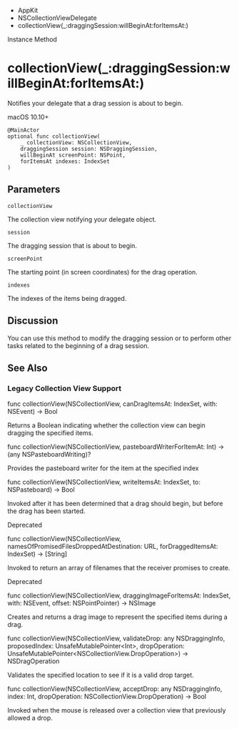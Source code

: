 

- AppKit
- NSCollectionViewDelegate
-  collectionView(\_:draggingSession:willBeginAt:forItemsAt:) 

Instance Method

# collectionView(\_:draggingSession:willBeginAt:forItemsAt:)

Notifies your delegate that a drag session is about to begin.

macOS 10.10+

``` source
@MainActor
optional func collectionView(
    _ collectionView: NSCollectionView,
    draggingSession session: NSDraggingSession,
    willBeginAt screenPoint: NSPoint,
    forItemsAt indexes: IndexSet
)
```

## Parameters 

`collectionView`  

The collection view notifying your delegate object.

`session`  

The dragging session that is about to begin.

`screenPoint`  

The starting point (in screen coordinates) for the drag operation.

`indexes`  

The indexes of the items being dragged.

## Discussion

You can use this method to modify the dragging session or to perform other tasks related to the beginning of a drag session.

## See Also

### Legacy Collection View Support

func collectionView(NSCollectionView, canDragItemsAt: IndexSet, with: NSEvent) -> Bool

Returns a Boolean indicating whether the collection view can begin dragging the specified items.

func collectionView(NSCollectionView, pasteboardWriterForItemAt: Int) -> (any NSPasteboardWriting)?

Provides the pasteboard writer for the item at the specified index

func collectionView(NSCollectionView, writeItemsAt: IndexSet, to: NSPasteboard) -> Bool

Invoked after it has been determined that a drag should begin, but before the drag has been started.

Deprecated

func collectionView(NSCollectionView, namesOfPromisedFilesDroppedAtDestination: URL, forDraggedItemsAt: IndexSet) -> [String]

Invoked to return an array of filenames that the receiver promises to create.

Deprecated

func collectionView(NSCollectionView, draggingImageForItemsAt: IndexSet, with: NSEvent, offset: NSPointPointer) -> NSImage

Creates and returns a drag image to represent the specified items during a drag.

func collectionView(NSCollectionView, validateDrop: any NSDraggingInfo, proposedIndex: UnsafeMutablePointer&lt;Int>, dropOperation: UnsafeMutablePointer&lt;NSCollectionView.DropOperation>) -> NSDragOperation

Validates the specified location to see if it is a valid drop target.

func collectionView(NSCollectionView, acceptDrop: any NSDraggingInfo, index: Int, dropOperation: NSCollectionView.DropOperation) -> Bool

Invoked when the mouse is released over a collection view that previously allowed a drop.

